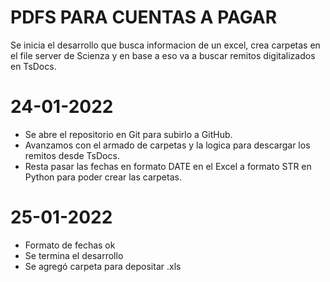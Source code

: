 # PDFS PARA CUENTAS A PAGAR
Se inicia el desarrollo que busca informacion de un excel, crea carpetas en el file server de Scienza y en base a eso va a buscar remitos digitalizados en TsDocs.

# 24-01-2022
- Se abre el repositorio en Git para subirlo a GitHub.
- Avanzamos con el armado de carpetas y la logica para descargar los remitos desde TsDocs.
- Resta pasar las fechas en formato DATE en el Excel a formato STR en Python para poder crear las carpetas.

# 25-01-2022
- Formato de fechas ok
- Se termina el desarrollo
- Se agregó carpeta para depositar .xls